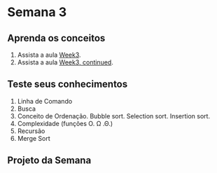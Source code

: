 # Semana 3

## Aprenda os conceitos

  1. Assista a aula [Week3](https://www.youtube.com/watch?v=IEOO5UToo6A).
  2. Assista a aula [Week3, continued](https://www.youtube.com/watch?v=JovNemG-iu8).

## Teste seus conhecimentos

  1. Linha de Comando
  2. Busca
  3. Conceito de Ordenação. Bubble sort. Selection sort. Insertion sort.
  4. Complexidade (funções O. Ω .Θ.)
  5. Recursão
  6. Merge Sort


## Projeto da Semana
